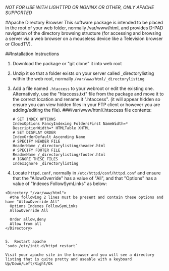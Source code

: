 *NOT FOR USE WITH LIGHTTPD OR NGNINX OR OTHER, ONLY APACHE SUPPORTED*

#Apache Directory Browser
This software package is intended to be placed in the root of your web folder, normally /var/www/html, and provides D-PAD navigation of the directory browsing structure (for accessing and browsing a server via a web browser on a mouseless device like a Television browser or CloudTV).

##Installation Instructions
1.  Download the package or "git clone" it into web root
2.  Unzip it so that a folder exists on your server called _directorylisting within the web root, normally `/var/www/html/_directorylisting`
3.  Add a file named `.htaccess` to your webroot or edit the existing one. Alternatively, use the "htaccess.txt" file from the package and move it to the correct location and rename it ".htaccess". (it will appear hidden so ensure you can view hidden files in your FTP client or however you are adding/editing the file).
    ###/var/www/html/.htaccess file contents:

	```
	# SET INDEX OPTIONS
	IndexOptions FancyIndexing FoldersFirst NameWidth=* DescriptionWidth=* HTMLTable XHTML
	# SET DISPLAY ORDER
	IndexOrderDefault Ascending Name
	# SPECIFY HEADER FILE
	HeaderName /_directorylisting/header.html
	# SPECIFY FOOTER FILE
	ReadmeName /_directorylisting/footer.html
	# IGNORE THESE FILES
	IndexIgnore _directorylisting
	```
4.  Locate `httpd.conf`, normally in `/etc/httpd/conf/httpd.conf` and ensure that the "AllowOverride" has a value of "All", and that "Options" has a value of "Indexes FollowSymLinks" as below:
  ```
  <Directory "/var/www/html">
    #the following 2 lines must be present and contain these options and have "AllowOverride All"
    Options Indexes FollowSymLinks
    AllowOverride All
  
    Order allow,deny
    Allow from all
  </Directory>
  

5.  Restart apache
  `sudo /etc/init.d/httpd restart`

Visit your apache site in the browser and you will see a directory listing that is quite pretty and useable with a keyboard Up/Down/Left/Right/Ok
